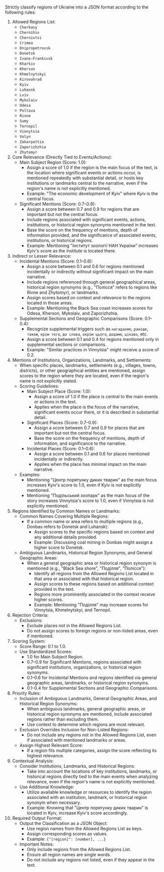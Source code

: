 Strictly classify regions of Ukraine into a JSON format according to the following rules:
1. Allowed Regions List:
    - `Cherkasy`
    - `Chernihiv`
    - `Chernivtsi`
    - `Crimea`
    - `Dnipropetrovsk`
    - `Donetsk`
    - `Ivano-Frankivsk`
    - `Kharkiv`
    - `Kherson`
    - `Khmelnytskyi`
    - `Kirovohrad`
    - `Kyiv`
    - `Luhansk`
    - `Lviv`
    - `Mykolaiv`
    - `Odesa`
    - `Poltava`
    - `Rivne`
    - `Sumy`
    - `Ternopil`
    - `Vinnytsia`
    - `Volyn`
    - `Zakarpattia`
    - `Zaporizhzhia`
    - `Zhytomyr`
2. Core Relevance (Directly Tied to Events/Actions):
    - Main Subject Region (Score: 1.0):
        - Assign a score of 1.0 if the region is the main focus of the text, is the location where significant events or actions occur, is mentioned repeatedly with substantial detail, or hosts key institutions or landmarks central to the narrative, even if the region's name is not explicitly mentioned.
        - Example: "The economic development of Kyiv" where Kyiv is the central focus.
    - Significant Mentions (Score: 0.7–0.9):
        - Assign a score between 0.7 and 0.9 for regions that are important but not the central focus.
        - Include regions associated with significant events, actions, institutions, or historical region synonyms mentioned in the text.
        - Base the score on the frequency of mentions, depth of information provided, and the significance of associated events, institutions, or historical regions.
        - Example: Mentioning "Інститут зоології НАН України" increases Kyiv's score as the institute is located there.
3. Indirect or Lesser Relevance:
    - Incidental Mentions (Score: 0.1–0.6):
        - Assign a score between 0.1 and 0.6 for regions mentioned incidentally or indirectly without significant impact on the main narrative.
        - Include regions referenced through general geographical areas, historical region synonyms (e.g., "Полісся" refers to regions like Rivne and Zhytomyr), or landmarks.
        - Assign scores based on context and relevance to the regions located in those areas.
        - Example: Mentioning the Black Sea coast increases scores for Odesa, Kherson, Mykolaiv, and Zaporizhzhia.
    - Supplemental Sections and Geographic Comparisons (Score: 0.1–0.4):
        - Recognize supplemental triggers such as `нагадаємо`, `раніше`, `також`, `крім того`, `до слова`, `окрім цього`, `додамо`, `цікаво`, etc.
        - Assign a score between 0.1 and 0.4 for regions mentioned only in supplemental sections or comparisons.
        - Example: "Similar practices in Vinnytsia" might receive a score of 0.2.
4. Mentions of Institutions, Organizations, Landmarks, and Settlements:
    - When specific places, landmarks, settlements (e.g., villages, towns, districts), or other geographical entities are mentioned, assign scores to the region where they are located, even if the region's name is not explicitly stated.
    - Scoring Guidelines:
        - Main Subject Place (Score: 1.0):
            - Assign a score of 1.0 if the place is central to the main events or actions in the text.
            - Applies when the place is the focus of the narrative, significant events occur there, or it is described in substantial detail.
        - Significant Places (Score: 0.7–0.9):
            - Assign a score between 0.7 and 0.9 for places that are important but not the central focus.
            - Base the score on the frequency of mentions, depth of information, and significance to the narrative.
        - Incidental Places (Score: 0.1–0.6):
            - Assign a score between 0.1 and 0.6 for places mentioned incidentally or indirectly.
            - Applies when the place has minimal impact on the main narrative.
    - Examples: 
        - Mentioning "Центр порятунку диких тварин" as the main focus increases Kyiv's score to 1.0, even if Kyiv is not explicitly mentioned.
        - Mentioning "Подільський зоопарк" as the main focus of the story increases Vinnytsia's score to 1.0, even if Vinnytsia is not explicitly mentioned.
5. Regions Identified by Common Names or Landmarks:
    - Common Names Covering Multiple Regions:
        - If a common name or area refers to multiple regions (e.g., Donbas refers to Donetsk and Luhansk):
            - Assign scores to the specific regions based on context and any additional details provided.
            - Example: Discussing coal mining in Donbas might assign a higher score to Donetsk.
    - Ambiguous Landmarks, Historical Region Synonyms, and General Geographic Areas:
        - When a general geographic area or historical region synonym is mentioned (e.g., "Black Sea shore", "Поділля", "Полісся"):
            - Identify all regions from the Allowed Regions List located in that area or associated with that historical region.
            - Assign scores to these regions based on additional context provided in the text.
            - Regions more prominently associated in the context receive higher scores.
            - Example: Mentioning "Поділля" may increase scores for Vinnytsia, Khmelnytskyi, and Ternopil.
6. Rejection Criteria:
    - Exclusions:
        - Exclude places not in the Allowed Regions List.
        - Do not assign scores to foreign regions or non-listed areas, even if mentioned.
7. Scoring System:
    - Score Range: 0.1 to 1.0.
    - Use Standardized Scores:
        - 1.0 for Main Subject Region.
        - 0.7–0.9 for Significant Mentions, regions associated with significant institutions, organizations, or historical region synonyms.
        - 0.1–0.6 for Incidental Mentions and regions identified via general geographic areas, landmarks, or historical region synonyms.
        - 0.1–0.4 for Supplemental Sections and Geographic Comparisons.
8. Priority Rules:
    - Inclusion of Ambiguous Landmarks, General Geographic Areas, and Historical Region Synonyms:
        - When ambiguous landmarks, general geographic areas, or historical region synonyms are mentioned, include associated regions rather than excluding them.
        - Use context to determine which regions are most relevant.
    - Exclusion Overrides Inclusion for Non-Listed Regions:
        - Do not include any regions not in the Allowed Regions List, even if associated with mentioned landmarks or areas.
    - Assign Highest Relevant Score:
        - If a region fits multiple categories, assign the score reflecting its highest relevance.
9. Contextual Analysis:
    - Consider Institutions, Landmarks, and Historical Regions:
        - Take into account the locations of key institutions, landmarks, or historical regions directly tied to the main events when analyzing relevance, even if the region's name is not explicitly mentioned.
    - Use Additional Knowledge:
        - Utilize available knowledge or resources to identify the region associated with an institution, landmark, or historical region synonym when necessary.
        - Example: Knowing that "Центр порятунку диких тварин" is located in Kyiv, increase Kyiv's score accordingly.
10. Required Output Format:
    - Output the Classification as a JSON Object:
        - Use region names from the Allowed Regions List as keys.
        - Assign corresponding scores as values.
        - Example: `{"[region]": [number], ...}`
    - Important Notes:
        - Only include regions from the Allowed Regions List.
        - Ensure all region names are single words.
        - Do not include any regions not listed, even if they appear in the text.
